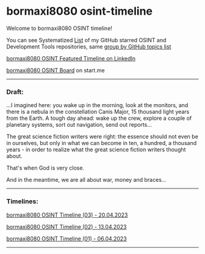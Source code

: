 # bormaxi8080 osint-timeline


Welcome to bormaxi8080 OSINT timeline!

You can see Systematized [List](https://github.com/bormaxi8080/github-starred-repos-builder/blob/main/starred_repos.md) of my GitHub starred OSINT and Development Tools repositories, same [group by GitHub topics list](https://github.com/bormaxi8080/starred)

[bormaxi8080 OSINT Featured Timeline on LinkedIn](https://www.linkedin.com/in/maxim-marshak/details/featured/)

[bormaxi8080 OSINT Board](https://start.me/p/X2G0DB/bormaxi8080-osint-board) on start.me

----

### Draft:

...I imagined here: you wake up in the morning, look at the monitors, and there is a nebula in the constellation Canis Major, 15 thousand light years from the Earth. A tough day ahead: wake up the crew, explore a couple of planetary systems, sort out navigation, send out reports...

The great science fiction writers were right: the essence should not even be in ourselves, but only in what we can become in ten, a hundred, a thousand years - in order to realize what the great science fiction writers thought about.

That's when God is very close.

And in the meantime, we are all about war, money and braces...



----

### Timelines:

[bormaxi8080 OSINT Timeline (03) - 20.04.2023](bormaxi8080-osint-timeline_20.04.2023.md)

[bormaxi8080 OSINT Timeline (02) - 13.04.2023](bormaxi8080-osint-timeline_13.04.2023.md)

[bormaxi8080 OSINT Timeline (01) - 06.04.2023](bormaxi8080-osint-timeline_06.04.2023.md)

----

